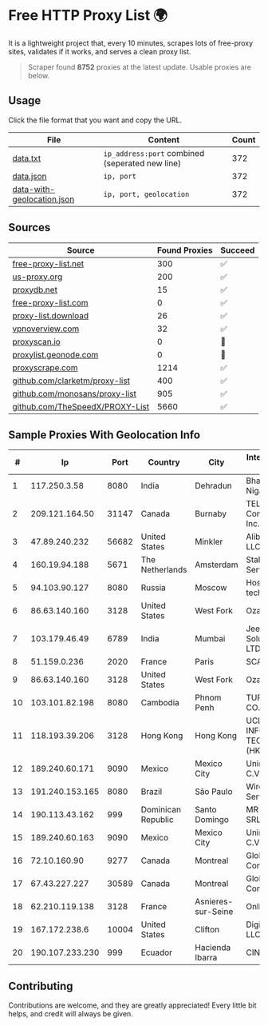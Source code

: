 
# Free HTTP Proxy List 🌍

It is a lightweight project that, every 10 minutes, scrapes lots of free-proxy sites, validates if it works, and serves a clean proxy list.


> Scraper found **8752** proxies at the latest update. Usable proxies are below.

## Usage

Click the file format that you want and copy the URL.


|File|Content|Count|
|----|-------|-----|
|[data.txt](https://raw.githubusercontent.com/themiralay/Proxy-List-World/master/data.txt)|`ip_address:port` combined (seperated new line)|372|
|[data.json](https://raw.githubusercontent.com/themiralay/Proxy-List-World/master/data.json)|`ip, port`|372|
|[data-with-geolocation.json](https://raw.githubusercontent.com/themiralay/Proxy-List-World/master/data-with-geolocation.json)|`ip, port, geolocation`|372|

## Sources

|Source|Found Proxies|Succeed|
|------|-------------|-------|
|[free-proxy-list.net](https://free-proxy-list.net)|300|✅|
|[us-proxy.org](https://www.us-proxy.org)|200|✅|
|[proxydb.net](http://proxydb.net)|15|✅|
|[free-proxy-list.com](https://free-proxy-list.com/?page=&port=&type%5B%5D=http&type%5B%5D=https&up_time=0&search=Search)|0|✅|
|[proxy-list.download](https://www.proxy-list.download/HTTP)|26|✅|
|[vpnoverview.com](https://vpnoverview.com/privacy/anonymous-browsing/free-proxy-servers)|32|✅|
|[proxyscan.io](https://www.proxyscan.io)|0|🚫|
|[proxylist.geonode.com](https://proxylist.geonode.com/api/proxy-list?limit=300&page=1&sort_by=lastChecked&sort_type=desc&protocols=http,https)|0|🚫|
|[proxyscrape.com](https://api.proxyscrape.com/v2/?request=displayproxies&protocol=http&timeout=10000&country=all&ssl=all&anonymity=all)|1214|✅|
|[github.com/clarketm/proxy-list](https://raw.githubusercontent.com/clarketm/proxy-list/master/proxy-list-raw.txt)|400|✅|
|[github.com/monosans/proxy-list](https://raw.githubusercontent.com/monosans/proxy-list/main/proxies/http.txt)|905|✅|
|[github.com/TheSpeedX/PROXY-List](https://raw.githubusercontent.com/TheSpeedX/PROXY-List/master/http.txt)|5660|✅|


## Sample Proxies With Geolocation Info

|#|Ip|Port|Country|City|Internet Service Provider|
|-|--|----|-------|----|-------------------------|
|1|117.250.3.58|8080|India|Dehradun|Bharat Sanchar Nigam Ltd|
|2|209.121.164.50|31147|Canada|Burnaby|TELUS Communications Inc.|
|3|47.89.240.232|56682|United States|Minkler|Alibaba.com LLC|
|4|160.19.94.188|5671|The Netherlands|Amsterdam|Stallion Network Services Limited|
|5|94.103.90.127|8080|Russia|Moscow|Hosting technology LTD|
|6|86.63.140.160|3128|United States|West Fork|OzarksGo, LLC|
|7|103.179.46.49|6789|India|Mumbai|Jeebr Cloud Solution PVT LTD|
|8|51.159.0.236|2020|France|Paris|SCALEWAY|
|9|86.63.140.160|3128|United States|West Fork|OzarksGo, LLC|
|10|103.101.82.198|8080|Cambodia|Phnom Penh|TURBOTECH CO., LTD.|
|11|118.193.39.206|3128|Hong Kong|Hong Kong|UCLOUD INFORMATION TECHNOLOGY (HK) LIMITED|
|12|189.240.60.171|9090|Mexico|Mexico City|Uninet S.A. de C.V.|
|13|191.240.153.165|8080|Brazil|São Paulo|Wireless Comm Services LTDA|
|14|190.113.43.162|999|Dominican Republic|Santo Domingo|MR Networking, SRL|
|15|189.240.60.163|9090|Mexico|Mexico City|Uninet S.A. de C.V.|
|16|72.10.160.90|9277|Canada|Montreal|GloboTech Communications|
|17|67.43.227.227|30589|Canada|Montreal|GloboTech Communications|
|18|62.210.119.138|3128|France|Asnieres-sur-Seine|Online S.A.S.|
|19|167.172.238.6|10004|United States|Clifton|DigitalOcean, LLC|
|20|190.107.233.230|999|Ecuador|Hacienda Ibarra|CINECABLE TV|



## Contributing

Contributions are welcome, and they are greatly appreciated! Every
little bit helps, and credit will always be given.

